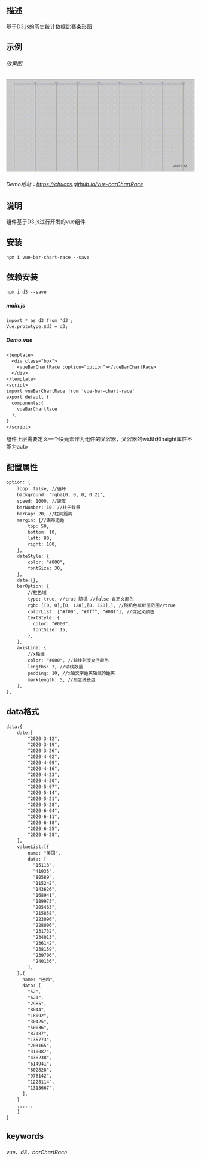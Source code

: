 ## 描述
基于D3.js的历史统计数据比赛条形图
## 示例

###### 效果图
![image](https://github.com/chuCxs/vue-barChartRace/blob/main/src/assets/demo.gif)
###### Demo地址：https://chucxs.github.io/vue-barChartRace
## 说明
组件基于D3.js进行开发的vue组件

## 安装

```
npm i vue-bar-chart-race --save
```
## 依赖安装

```
npm i d3 --save
```


##### main.js

```
import * as d3 from 'd3';
Vue.prototype.$d3 = d3;
```


##### Demo.vue

```
<template>
  <div class="box">
    <vueBarChartRace :option="option"></vueBarChartRace>
  </div>
</template>
<script>
import vueBarChartRace from 'vue-bar-chart-race'
export default {
  components:{
    vueBarChartRace
  },
}
</script>
```
组件上层需要定义一个块元素作为组件的父容器，父容器的width和height属性不能为auto

## 配置属性


```
option: {
    loop: false, //循环
    background: "rgba(0, 0, 0, 0.2)",
    speed: 1000, //速度
    barNumber: 10, //柱子数量
    barGap: 20, //柱间距离
    margin: {//画布边距
        top: 50,
        bottom: 10,
        left: 80,
        right: 100,
    },
    dateStyle: {
        color: "#000",
        fontSize: 30,
    },
    data:{},
    barOption: {
        //柱色域
        type: true, //true 随机 //false 自定义颜色
        rgb: [[0, 0],[0, 128],[0, 128],], //随机色域取值范围//true
        colorList: ["#f00", "#fff", "#00f"], //自定义颜色
        textStyle: {
          color: "#000",
          fontSize: 15,
        },
    },
    axisLine: {
        //x轴线
        color: "#000", //轴线刻度文字颜色
        lengths: 7, //轴线数量
        padding: 10, //x轴文字距离轴线的距离
        marklength: 5, //刻度线长度
    },
},
```
## data格式


```
data:{
    date:[
        "2020-3-12",
        "2020-3-19",
        "2020-3-26",
        "2020-4-02",
        "2020-4-09",
        "2020-4-16",
        "2020-4-23",
        "2020-4-30",
        "2020-5-07",
        "2020-5-14",
        "2020-5-21",
        "2020-5-28",
        "2020-6-04",
        "2020-6-11",
        "2020-6-18",
        "2020-6-25",
        "2020-6-28",
    ],
    valueList:[{
        name: "美国",
        data: [
          "15113",
          "41035",
          "80589",
          "115242",
          "143626",
          "168941",
          "189973",
          "205463",
          "215858",
          "223096",
          "228006",
          "231732",
          "234013",
          "236142",
          "238159",
          "239706",
          "240136",
        ],
    },{
      name: "巴西",
      data: [
        "52",
        "621",
        "2985",
        "8044",
        "18092",
        "30425",
        "50036",
        "87187",
        "135773",
        "203165",
        "310087",
        "438238",
        "614941",
        "802828",
        "978142",
        "1228114",
        "1313667",
      ],
    }
    ......
    ]
}
```
## keywords

###### vue、d3、barChartRace